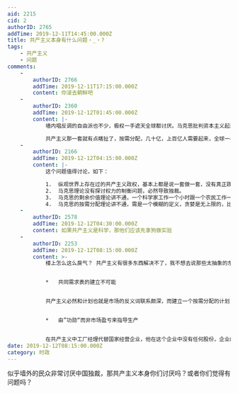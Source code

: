 ```yaml
---
aid: 2215
cid: 2
authorID: 2765
addTime: 2019-12-11T14:45:00.000Z
title: 共产主义本身有什么问题・_・?
tags:
    - 共产主义
    - 问题
comments:
    -
        authorID: 2766
        addTime: 2019-12-11T17:15:00.000Z
        content: 你滚去朝鲜吧
    -
        authorID: 2360
        addTime: 2019-12-12T01:45:00.000Z
        content: |-
            墙内唱反调的自由派也不少，极权一手遮天全球都讨厌。马克思批判资本主义起来还是有点水平的，所以有些西方国强调福利福利，大搞福利。

            共产主义那一套就有点瞎扯了，按需分配，几十亿，上百亿人需要起来，全球一半要做仓库才行，那有可能。
    -
        authorID: 2166
        addTime: 2019-12-12T04:15:00.000Z
        content: |-
            这个问题值得讨论，如下：

            1.  纵观世界上存在过的共产主义政权，基本上都是说一套做一套，没有真正践行马克思理论的。
            2.  马克思理论没有探讨权力的制衡问题，必然导致独裁。
            3.  马克思的剩余价值理论讲不通，一个科学家工作一个小时跟一个农民工作一个小时产生的价值相等？
            4.  马克思的按需分配理论讲不通，需是一个模糊的定义，贪婪是无上限的，比如说某人喜欢吃人肉，如何满足？
    -
        authorID: 2578
        addTime: 2019-12-12T04:30:00.000Z
        content: 如果共产主义是科学，那他们应该先拿狗做实验
    -
        authorID: 2253
        addTime: 2019-12-12T08:15:00.000Z
        content: >-
            楼上怎么这么戾气？ 共产主义有很多东西解决不了，我不想去说那些太抽象的东西，就拿我所认知的两点来反驳


            *   共同需求表的建立不可能


            共产主义必然和计划也就是市场的反义词联系颇深，而建立一个按需分配的计划，其首要的步骤就是建立一个大家都认同的需求表，在表中，每一个东西的相对重要性不同，按着这个需求表，政府供给你一千吨大米，或者供给你一吨石油，但是你仔细想想，真的可能存在一个大家都认同的需求表吗，有人爱美女，有人爱汽车，美女与汽车的相对重要性自然对这两种人而说不同，每个人的价值观不一样，每个人的需求表也相当不同，指望一个政府建立一个完全符合所有人要求的需求表几乎不可能，最终的结果只能是照着一个领导的喜好来决定的需求表


            *   由”功勋“而非市场盈亏来指导生产


            在共产主义中工厂经理代替国家经营企业，他在这个企业中没有任何股份，企业的盈亏于他无关，他的升迁只关乎与他的上级评定的”功勋“，这是很不科学的一个方法，绝对要比市场要不科学，由一个人评判功勋必然要收到这个人所处立场，以及他的偏见的影响，换句话说，经理们只需对上级负责，做出让上级满意的事情即可，这样他的功勋自然很大，当遇到风险很小而收益很大的创新，经理们也不敢冒风险做出创新，他们只想要保持稳定。这样下去，自然生产力无法提高，更别提他们所说的“潜在的丰裕“了
date: 2019-12-12T08:15:00.000Z
category: 时政
---
```


似乎墙外的民众非常讨厌中国独裁，那共产主义本身你们讨厌吗？或者你们觉得有问题吗？
